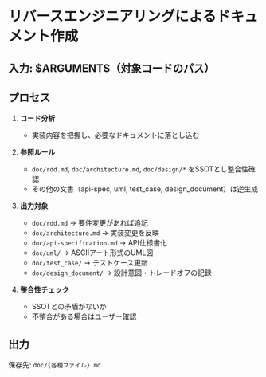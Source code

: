 # リバースエンジニアリングによるドキュメント作成

## 入力: $ARGUMENTS（対象コードのパス）

## プロセス
1. **コード分析**
   - 実装内容を把握し、必要なドキュメントに落とし込む  

2. **参照ルール**
   - `doc/rdd.md`, `doc/architecture.md`, `doc/design/*` をSSOTとし整合性確認  
   - その他の文書（api-spec, uml, test_case, design_document）は逆生成  

3. **出力対象**
   - `doc/rdd.md` → 要件変更があれば追記  
   - `doc/architecture.md` → 実装変更を反映  
   - `doc/api-specification.md` → API仕様書化  
   - `doc/uml/` → ASCIIアート形式のUML図  
   - `doc/test_case/` → テストケース更新  
   - `doc/design_document/` → 設計意図・トレードオフの記録  

4. **整合性チェック**
   - SSOTとの矛盾がないか  
   - 不整合がある場合はユーザー確認  

## 出力
保存先: `doc/{各種ファイル}.md`
